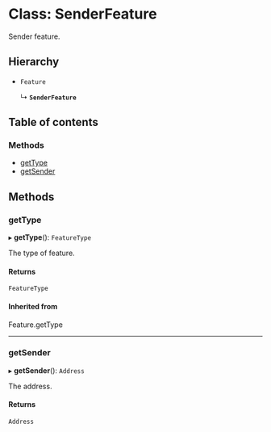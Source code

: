 # Class: SenderFeature

Sender feature.

## Hierarchy

- `Feature`

  ↳ **`SenderFeature`**

## Table of contents

### Methods

- [getType](SenderFeature.md#gettype)
- [getSender](SenderFeature.md#getsender)

## Methods

### getType

▸ **getType**(): `FeatureType`

The type of feature.

#### Returns

`FeatureType`

#### Inherited from

Feature.getType

---

### getSender

▸ **getSender**(): `Address`

The address.

#### Returns

`Address`
